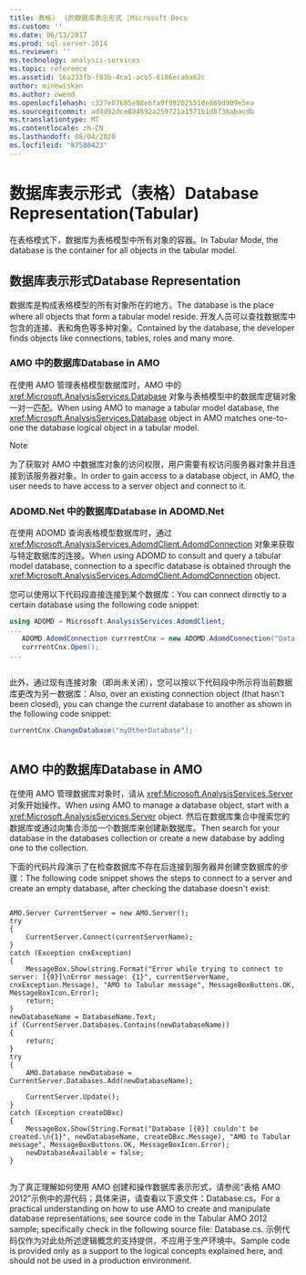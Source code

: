 ```yaml
---
title: 表格)  (的数据库表示形式 |Microsoft Docs
ms.custom: ''
ms.date: 06/13/2017
ms.prod: sql-server-2014
ms.reviewer: ''
ms.technology: analysis-services
ms.topic: reference
ms.assetid: 16a233fb-f83b-4ca1-acb5-6186eca0a62c
author: minewiskan
ms.author: owend
ms.openlocfilehash: c327e07685e98e6fa9f992025510e869d909e5ea
ms.sourcegitcommit: ad4d92dce894592a259721a1571b1d8736abacdb
ms.translationtype: MT
ms.contentlocale: zh-CN
ms.lasthandoff: 08/04/2020
ms.locfileid: "87580423"
---
```

# <a name="database-representationtabular"></a><span data-ttu-id="d954a-102">数据库表示形式（表格）</span><span class="sxs-lookup"><span data-stu-id="d954a-102">Database Representation(Tabular)</span></span>
  <span data-ttu-id="d954a-103">在表格模式下，数据库为表格模型中所有对象的容器。</span><span class="sxs-lookup"><span data-stu-id="d954a-103">In Tabular Mode, the database is the container for all objects in the tabular model.</span></span>  
  
## <a name="database-representation"></a><span data-ttu-id="d954a-104">数据库表示形式</span><span class="sxs-lookup"><span data-stu-id="d954a-104">Database Representation</span></span>  
 <span data-ttu-id="d954a-105">数据库是构成表格模型的所有对象所在的地方。</span><span class="sxs-lookup"><span data-stu-id="d954a-105">The database is the place where all objects that form a tabular model reside.</span></span> <span data-ttu-id="d954a-106">开发人员可以查找数据库中包含的连接、表和角色等多种对象。</span><span class="sxs-lookup"><span data-stu-id="d954a-106">Contained by the database, the developer finds objects like connections, tables, roles and many more.</span></span>  
  
### <a name="database-in-amo"></a><span data-ttu-id="d954a-107">AMO 中的数据库</span><span class="sxs-lookup"><span data-stu-id="d954a-107">Database in AMO</span></span>  
 <span data-ttu-id="d954a-108">在使用 AMO 管理表格模型数据库时，AMO 中的 <xref:Microsoft.AnalysisServices.Database> 对象与表格模型中的数据库逻辑对象一对一匹配。</span><span class="sxs-lookup"><span data-stu-id="d954a-108">When using AMO to manage a tabular model database, the <xref:Microsoft.AnalysisServices.Database> object in AMO matches one-to-one the database logical object in a tabular model.</span></span>  
  
> [!NOTE]  
>  <span data-ttu-id="d954a-109">为了获取对 AMO 中数据库对象的访问权限，用户需要有权访问服务器对象并且连接到该服务器对象。</span><span class="sxs-lookup"><span data-stu-id="d954a-109">In order to gain access to a database object, in AMO, the user needs to have access to a server object and connect to it.</span></span>  
  
### <a name="database-in-adomdnet"></a><span data-ttu-id="d954a-110">ADOMD.Net 中的数据库</span><span class="sxs-lookup"><span data-stu-id="d954a-110">Database in ADOMD.Net</span></span>  
 <span data-ttu-id="d954a-111">在使用 ADOMD 查询表格模型数据库时，通过 <xref:Microsoft.AnalysisServices.AdomdClient.AdomdConnection> 对象来获取与特定数据库的连接。</span><span class="sxs-lookup"><span data-stu-id="d954a-111">When using ADOMD to consult and query a tabular model database, connection to a specific database is obtained through the <xref:Microsoft.AnalysisServices.AdomdClient.AdomdConnection> object.</span></span>  
  
 <span data-ttu-id="d954a-112">您可以使用以下代码段直接连接到某个数据库：</span><span class="sxs-lookup"><span data-stu-id="d954a-112">You can connect directly to a certain database using the following code snippet:</span></span>  
  
```csharp  
using ADOMD = Microsoft.AnalysisServices.AdomdClient;  
...  
   ADOMD.AdomdConnection currrentCnx = new ADOMD.AdomdConnection("Data Source=<<server\instance>>;Catalog=<<database>>");  
   currrentCnx.Open();  
...  
  
```  
  
 <span data-ttu-id="d954a-113">此外，通过现有连接对象（即尚未关闭），您可以按以下代码段中所示将当前数据库更改为另一数据库：</span><span class="sxs-lookup"><span data-stu-id="d954a-113">Also, over an existing connection object (that hasn't been closed), you can change the current database to another as shown in the following code snippet:</span></span>  
  
```csharp  
currentCnx.ChangeDatabase("myOtherDatabase");  
  
```  
  
## <a name="database-in-amo"></a><span data-ttu-id="d954a-114">AMO 中的数据库</span><span class="sxs-lookup"><span data-stu-id="d954a-114">Database in AMO</span></span>  
 <span data-ttu-id="d954a-115">在使用 AMO 管理数据库对象时，请从 <xref:Microsoft.AnalysisServices.Server> 对象开始操作。</span><span class="sxs-lookup"><span data-stu-id="d954a-115">When using AMO to manage a database object, start with a <xref:Microsoft.AnalysisServices.Server> object.</span></span> <span data-ttu-id="d954a-116">然后在数据库集合中搜索您的数据库或通过向集合添加一个数据库来创建新数据库。</span><span class="sxs-lookup"><span data-stu-id="d954a-116">Then search for your database in the databases collection or create a new database by adding one to the collection.</span></span>  
  
 <span data-ttu-id="d954a-117">下面的代码片段演示了在检查数据库不存在后连接到服务器并创建空数据库的步骤：</span><span class="sxs-lookup"><span data-stu-id="d954a-117">The following code snippet shows the steps to connect to a server and create an empty database, after checking the database doesn't exist:</span></span>  
  
```  
  
AMO.Server CurrentServer = new AMO.Server();  
try  
{  
    CurrentServer.Connect(currentServerName);  
}  
catch (Exception cnxException)  
{  
    MessageBox.Show(string.Format("Error while trying to connect to server: [{0}]\nError message: {1}", currentServerName, cnxException.Message), "AMO to Tabular message", MessageBoxButtons.OK, MessageBoxIcon.Error);  
    return;  
}  
newDatabaseName = DatabaseName.Text;  
if (CurrentServer.Databases.Contains(newDatabaseName))  
{  
    return;  
}  
try  
{  
    AMO.Database newDatabase = CurrentServer.Databases.Add(newDatabaseName);  
  
    CurrentServer.Update();  
}  
catch (Exception createDBxc)  
{  
    MessageBox.Show(String.Format("Database [{0}] couldn't be created.\n{1}", newDatabaseName, createDBxc.Message), "AMO to Tabular message", MessageBoxButtons.OK, MessageBoxIcon.Error);  
    newDatabaseAvailable = false;  
}  
  
```  
  
 <span data-ttu-id="d954a-118">为了真正理解如何使用 AMO 创建和操作数据库表示形式，请参阅“表格 AMO 2012”示例中的源代码；具体来讲，请查看以下源文件：Database.cs。</span><span class="sxs-lookup"><span data-stu-id="d954a-118">For a practical understanding on how to use AMO to create and manipulate database representations, see source code in the Tabular AMO 2012 sample; specifically check in the following source file: Database.cs.</span></span> <span data-ttu-id="d954a-119">示例代码仅作为对此处所述逻辑概念的支持提供，不应用于生产环境中。</span><span class="sxs-lookup"><span data-stu-id="d954a-119">Sample code is provided only as a support to the logical concepts explained here, and should not be used in a production environment.</span></span>  
  
  

